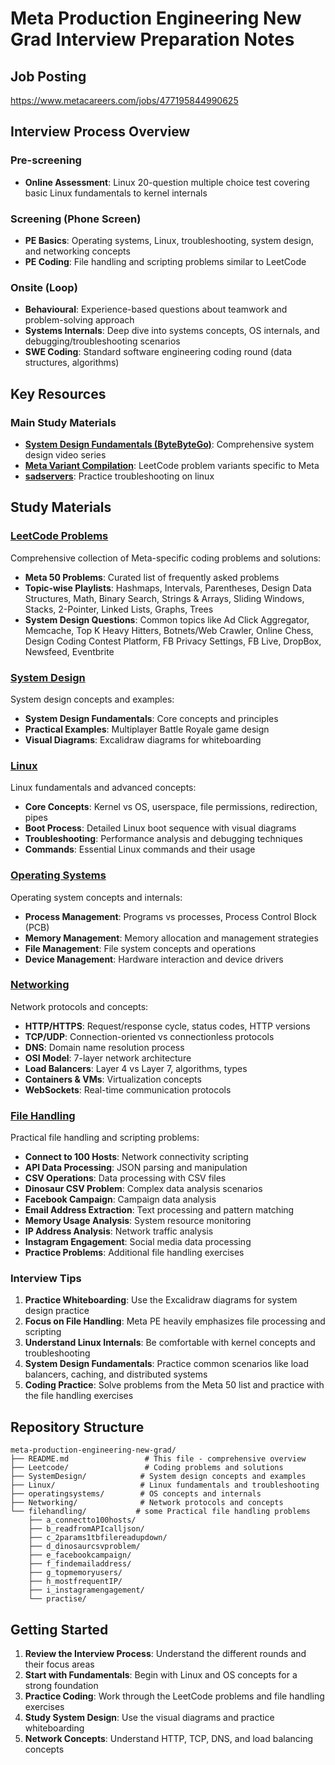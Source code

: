 # Meta Production Engineering New Grad Interview Preparation Notes

## Job Posting

https://www.metacareers.com/jobs/477195844990625

##  Interview Process Overview

### Pre-screening
- **Online Assessment**: Linux 20-question multiple choice test covering basic Linux fundamentals to kernel internals

### Screening (Phone Screen)
- **PE Basics**: Operating systems, Linux, troubleshooting, system design, and networking concepts
- **PE Coding**: File handling and scripting problems similar to LeetCode

### Onsite (Loop)
- **Behavioural**: Experience-based questions about teamwork and problem-solving approach
- **Systems Internals**: Deep dive into systems concepts, OS internals, and debugging/troubleshooting scenarios
- **SWE Coding**: Standard software engineering coding round (data structures, algorithms)

##  Key Resources

### Main Study Materials
- **[System Design Fundamentals (ByteByteGo)](https://www.youtube.com/watch?v=lX4CrbXMsNQ&list=PLCRMIe5FDPsd0gVs500xeOewfySTsmEjf)**: Comprehensive system design video series
- **[Meta Variant Compilation](https://leetcode.com/discuss/post/6615244/meta-variant-compilation-by-codingwithmi-0pm7/)**: LeetCode problem variants specific to Meta
- **[sadservers](https://sadservers.com/)**: Practice troubleshooting on linux

##  Study Materials

###  [LeetCode Problems](./Leetcode/)
Comprehensive collection of Meta-specific coding problems and solutions:
- **Meta 50 Problems**: Curated list of frequently asked problems
- **Topic-wise Playlists**: Hashmaps, Intervals, Parentheses, Design Data Structures, Math, Binary Search, Strings & Arrays, Sliding Windows, Stacks, 2-Pointer, Linked Lists, Graphs, Trees
- **System Design Questions**: Common topics like Ad Click Aggregator, Memcache, Top K Heavy Hitters, Botnets/Web Crawler, Online Chess, Design Coding Contest Platform, FB Privacy Settings, FB Live, DropBox, Newsfeed, Eventbrite

###  [System Design](./SystemDesign/)
System design concepts and examples:
- **System Design Fundamentals**: Core concepts and principles
- **Practical Examples**: Multiplayer Battle Royale game design
- **Visual Diagrams**: Excalidraw diagrams for whiteboarding

###  [Linux](./Linux/)
Linux fundamentals and advanced concepts:
- **Core Concepts**: Kernel vs OS, userspace, file permissions, redirection, pipes
- **Boot Process**: Detailed Linux boot sequence with visual diagrams
- **Troubleshooting**: Performance analysis and debugging techniques
- **Commands**: Essential Linux commands and their usage

###  [Operating Systems](./operatingsystems/)
Operating system concepts and internals:
- **Process Management**: Programs vs processes, Process Control Block (PCB)
- **Memory Management**: Memory allocation and management strategies
- **File Management**: File system concepts and operations
- **Device Management**: Hardware interaction and device drivers

###  [Networking](./Networking/)
Network protocols and concepts:
- **HTTP/HTTPS**: Request/response cycle, status codes, HTTP versions
- **TCP/UDP**: Connection-oriented vs connectionless protocols
- **DNS**: Domain name resolution process
- **OSI Model**: 7-layer network architecture
- **Load Balancers**: Layer 4 vs Layer 7, algorithms, types
- **Containers & VMs**: Virtualization concepts
- **WebSockets**: Real-time communication protocols

###  [File Handling](./filehandling/)
Practical file handling and scripting problems:
- **Connect to 100 Hosts**: Network connectivity scripting
- **API Data Processing**: JSON parsing and manipulation
- **CSV Operations**: Data processing with CSV files
- **Dinosaur CSV Problem**: Complex data analysis scenarios
- **Facebook Campaign**: Campaign data analysis
- **Email Address Extraction**: Text processing and pattern matching
- **Memory Usage Analysis**: System resource monitoring
- **IP Address Analysis**: Network traffic analysis
- **Instagram Engagement**: Social media data processing
- **Practice Problems**: Additional file handling exercises




### Interview Tips
1. **Practice Whiteboarding**: Use the Excalidraw diagrams for system design practice
2. **Focus on File Handling**: Meta PE heavily emphasizes file processing and scripting
3. **Understand Linux Internals**: Be comfortable with kernel concepts and troubleshooting
4. **System Design Fundamentals**: Practice common scenarios like load balancers, caching, and distributed systems
5. **Coding Practice**: Solve problems from the Meta 50 list and practice with the file handling exercises

##  Repository Structure

```
meta-production-engineering-new-grad/
├── README.md                 # This file - comprehensive overview
├── Leetcode/                 # Coding problems and solutions
├── SystemDesign/            # System design concepts and examples
├── Linux/                   # Linux fundamentals and troubleshooting
├── operatingsystems/        # OS concepts and internals
├── Networking/              # Network protocols and concepts
└── filehandling/           # some Practical file handling problems
    ├── a_connectto100hosts/
    ├── b_readfromAPIcalljson/
    ├── c_2params1tbfilereadupdown/
    ├── d_dinosaurcsvproblem/
    ├── e_facebookcampaign/
    ├── f_findemailaddress/
    ├── g_topmemoryusers/
    ├── h_mostfrequentIP/
    ├── i_instagramengagement/
    └── practise/
```

##  Getting Started

1. **Review the Interview Process**: Understand the different rounds and their focus areas
2. **Start with Fundamentals**: Begin with Linux and OS concepts for a strong foundation
3. **Practice Coding**: Work through the LeetCode problems and file handling exercises
4. **Study System Design**: Use the visual diagrams and practice whiteboarding
5. **Network Concepts**: Understand HTTP, TCP, DNS, and load balancing concepts



